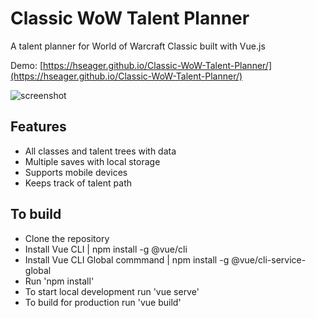 # Classic WoW Talent Planner
A talent planner for World of Warcraft Classic built with Vue.js

Demo: [https://hseager.github.io/Classic-WoW-Talent-Planner/](https://hseager.github.io/Classic-WoW-Talent-Planner/)

![screenshot](public/images/screenshot.jpg)

## Features
* All classes and talent trees with data
* Multiple saves with local storage
* Supports mobile devices
* Keeps track of talent path

## To build
* Clone the repository
* Install Vue CLI | npm install -g @vue/cli
* Install Vue CLI Global commmand | npm install -g @vue/cli-service-global
* Run 'npm install'
* To start local development run 'vue serve'
* To build for production run 'vue build'